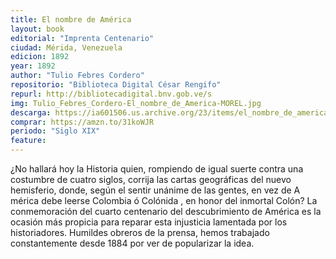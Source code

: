 ```yaml
---
title: El nombre de América
layout: book
editorial: "Imprenta Centenario"
ciudad: Mérida, Venezuela
edicion: 1892
year: 1892
author: "Tulio Febres Cordero"
repositorio: "Biblioteca Digital César Rengifo"
repurl: http://bibliotecadigital.bnv.gob.ve/s
img: Tulio_Febres_Cordero-El_nombre_de_America-MOREL.jpg
descarga: https://ia601506.us.archive.org/23/items/el_nombre_de_america_/el_nombre_de_america_.pdf
comprar: https://amzn.to/31koWJR
periodo: "Siglo XIX"
feature: 
---
```

 

¿No hallará hoy la Historia quien, rompiendo de igual suerte contra una costumbre de cua­tro siglos, corrija las cartas geográficas del nuevo hemisferio, donde, según el sentir unánime de las gentes, en vez de A mérica debe leerse Colombia ó Colónida , en ho­nor del inmortal Colón? La conmemoración del cuarto centena­rio del descubrimiento de América es la ocasión más propicia para reparar esta in­justicia lamentada por los historiadores. Humildes obreros de la prensa, hemos trabajado constantemente desde 1884 por ver de popularizar la idea.
